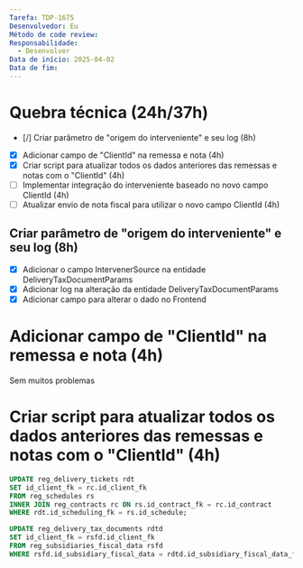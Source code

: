 ```yaml
---
Tarefa: TDP-1675
Desenvolvedor: Eu
Método de code review: 
Responsabilidade:
  - Desenvolver
Data de início: 2025-04-02
Data de fim:
---
```

# Quebra técnica (24h/37h)

- [/] Criar parâmetro de "origem do interveniente" e seu log (8h)
- [x] Adicionar campo de "ClientId" na remessa e nota (4h)
- [x] Criar script para atualizar todos os dados anteriores das remessas e notas com o "ClientId" (4h)
- [ ] Implementar integração do interveniente baseado no novo campo ClientId (4h)
- [ ] Atualizar envio de nota fiscal para utilizar o novo campo ClientId (4h)

## Criar parâmetro de "origem do interveniente" e seu log (8h)

- [x] Adicionar o campo IntervenerSource na entidade DeliveryTaxDocumentParams
- [x] Adicionar log na alteração da entidade DeliveryTaxDocumentParams
- [x] Adicionar campo para alterar o dado no Frontend

# Adicionar campo de "ClientId" na remessa e nota (4h)

Sem muitos problemas

# Criar script para atualizar todos os dados anteriores das remessas e notas com o "ClientId" (4h)

```sql
UPDATE reg_delivery_tickets rdt
SET id_client_fk = rc.id_client_fk
FROM reg_schedules rs
INNER JOIN reg_contracts rc ON rs.id_contract_fk = rc.id_contract
WHERE rdt.id_scheduling_fk = rs.id_schedule;

UPDATE reg_delivery_tax_documents rdtd
SET id_client_fk = rsfd.id_client_fk
FROM reg_subsidiaries_fiscal_data rsfd 
WHERE rsfd.id_subsidiary_fiscal_data = rdtd.id_subsidiary_fiscal_data_fk;
```

